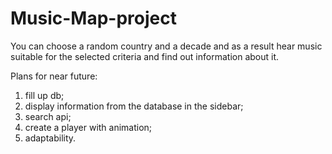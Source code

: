 # Music-Map-project
  You can choose a random country and a decade and as a result hear music suitable for the selected criteria and find out information about it.
  
   Plans for near future:
1) fill up db;
2) display information from the database in the sidebar;
3) search api;
4) create a player with animation;
5) adaptability.
